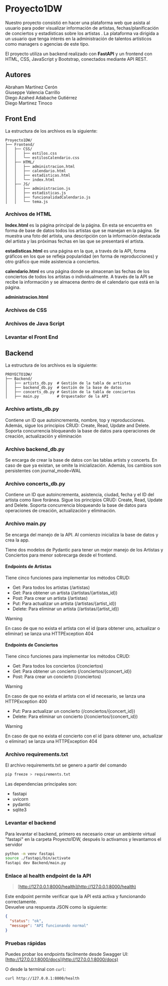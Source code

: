 # Proyecto1DW
Nuestro proyecto consistió en hacer una plataforma web que asista al usuario para poder visualizar información de artistas, fechas/planificación de conciertos y estadísticas sobre los artistas . La plataforma va dirigida a un usuario que tenga interés en la administración de talentos artísticos como managers o agencias de este tipo.

El proyecto utiliza un backend realizado con **FastAPI** y un frontend con HTML, CSS, JavaScript y Bootstrap, conectados mediante API REST.

## Autores

Abraham Martínez Cerón  
Giuseppe Valencia Carrillo  
Diego Azahed Adabache Gutiérrez  
Diego Martinez Tinoco  



## Front End 
La estructura de los archivos es la siguiente:
```
Proyecto1DW/
├── Frontend/
│   ├── CSS/
│   │   ├── estilos.css
│   │   └── estilosCalendario.css
│   ├── HTML/
│   │   ├── administracion.html
│   │   ├── calendario.html
│   │   ├── estadisticas.html
│   │   └── index.html
│   ├── JS/
│   │   ├── administracion.js
│   │   ├── estadisticas.js
│   │   ├── funcionalidadCalendario.js
│   │   └── tema.js
```

### Archivos de HTML
 **Index.html** es la página principal de la página. En esta se encuentra en forma de base de datos todos los artistas que se manejan en la página. Se muestra una foto del artista, una descripción con la información destacada del artista y las próximas fechas en las que se presentará el artista. 

 **estadisticas.html** es una página en la que, a través de la API, forma gráficos en los que se refleja popularidad (en forma de reproducciones) y otro gráfico que mide asistencia a conciertos.

 **calendario.html** es una página donde se almacenan las fechas de los conciertos de todos los artistas o individualmente. A través de la API se recibe la información y se almacena dentro de el calendario que está en la página.

 **administracion.html**
 

### Archivos de CSS



### Archivos de Java Script


### Levantar el Front End



## Backend

La estructura de los archivos es la siguiente:
```
PROYECTO1DW/
├── Backend/
│   ├── artists_db.py  # Gestión de la tabla de artistas
│   ├── backend_db.py  # Gestión de la base de datos 
│   ├── concerts_db.py # Gestión de la tabla de conciertos
│   ├── main.py        # Orquestador de la API 
```

### Archivo artists_db.py

Contiene un ID que autoincrementa, nombre, top y reproducciones. Además, sigue los principios CRUD: Create, Read, Update and Delete. Soporta concurrencia bloqueando la base de datos para operaciones de creación, actualización y eliminación

### Archivo backend_db.py

Se encarga de crear la base de datos con las tablas artists y concerts. En caso de que ya existan, se omite la inicialización. Además, los cambios son persistentes con journal_mode=WAL

### Archivo concerts_db.py

Contiene un ID que autoincrementa, asistencia, ciudad, fecha y el ID del artista como llave foránea. Sigue los principios CRUD: Create, Read, Update and Delete. Soporta concurrencia bloqueando la base de datos para operaciones de creación, actualización y eliminación. 

### Archivo main.py

Se encarga del manejo de la API. Al comienzo inicializa la base de datos y crea la app. 

Tiene dos modelos de Pydantic para tener un mejor manejo de los Artistas y Conciertos para menor sobrecarga desde el frontend.

#### Endpoints de Artistas

Tiene cinco funciones para implementar los métodos CRUD:
- Get: Para todos los artistas (/artistas)
- Get: Para obtener un artista (/artistas/{artistas_id})
- Post: Para crear un artista (/artistas)
- Put: Para actualizar un artista (/artistas/{artist_id})
- Delete: Para eliminar un artista (/artistas/{artist_id})
> [!Warning]
> En caso de que no exista el artista con el id (para obtener uno, actualizar o eliminar) se lanza una HTTPException 404

#### Endpoints de Conciertos

Tiene cinco funciones para implementar los métodos CRUD:
- Get: Para todos los conciertos (/conciertos)
- Get: Para obtener un concierto (/conciertos/{concert_id})
- Post: Para crear un concierto (/conciertos)
> [!Warning]
> En caso de que no exista el artista con el id necesario, se lanza una HTTPException 400
- Put: Para actualizar un concierto (/conciertos/{concert_id})
- Delete: Para eliminar un concierto (/conciertos/{concert_id})
> [!Warning]
> En caso de que no exista el concierto con el id (para obtener uno, actualizar o eliminar) se lanza una HTTPException 404

### Archivo requirements.txt

El archivo requirements.txt se genero a partir del comando
```bash
pip freeze > requirements.txt
```
Las dependencias principales son:
- fastapi
- uvicorn
- pydantic
- sqlite3

### Levantar el backend

Para levantar el backend, primero es necesario crear un ambiente virtual "fastapi" en la carpeta Proyecto1DW, después lo activamos y levantamos el servidor
```bash
python -m venv fastapi
source ./fastapi/bin/activate
fastapi dev Backend/main.py
```

### Enlace al health endpoint de la API

> [http://127.0.0.1:8000/health](http://127.0.0.1:8000/health)

Este endpoint permite verificar que la API está activa y funcionando correctamente.  
Devuelve una respuesta JSON como la siguiente:
```json
{
  "status": "ok",
  "message": "API funcionando normal"
}
```

### Pruebas rápidas

Puedes probar los endpoints fácilmente desde Swagger UI:
[http://127.0.0.1:8000/docs](http://127.0.0.1:8000/docs)

O desde la terminal con `curl`:
```bash
curl http://127.0.0.1:8000/health
```

